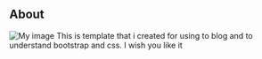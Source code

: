 
## About
![My image](https://preview.ibb.co/en4OLq/yourblog1.png)
This is template that i created for using to blog  and to understand bootstrap and css. I wish you like it
